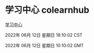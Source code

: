 # 学习中心 colearnhub
[学习中心](http://59.174.27.195:56308/colearnhub/)

2022年 06月 12日 星期日 18:10:02 CST

2022年 06月 12日 星期日 10:10:02 GMT

